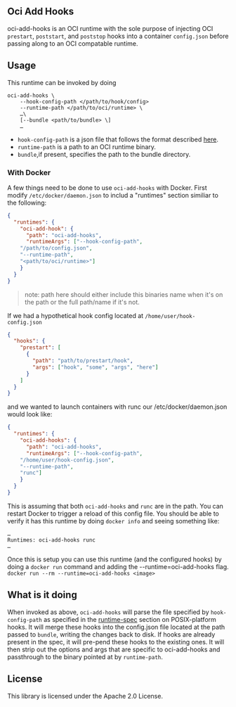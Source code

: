 ## Oci Add Hooks

oci-add-hooks is an OCI runtime with the sole purpose of injecting OCI
`prestart`, `poststart`, and `poststop` hooks into a container `config.json` before
passing along to an OCI compatable runtime.

## Usage

This runtime can be invoked by doing

```
oci-add-hooks \
	--hook-config-path </path/to/hook/config>
	--runtime-path </path/to/oci/runtime> \
	…\
	[--bundle <path/to/bundle> \]
	…
```
- `hook-config-path` is a json file that follows the format described [here](https://github.com/opencontainers/runtime-spec/blob/master/config.md#posix-platform-hooks).
- `runtime-path` is a path to an OCI runtime binary.
- `bundle`,if present, specifies the path to the bundle directory.

### With Docker

A few things need to be done to use `oci-add-hooks` with Docker. First modify
`/etc/docker/daemon.json` to includ a "runtimes" section similiar to the following:

```json
{
  "runtimes": {
    "oci-add-hook": {
      "path": "oci-add-hooks",
      "runtimeArgs": ["--hook-config-path",
	"/path/to/config.json",
	"--runtime-path",
	"<path/to/oci/runtime>"]
    }
  }
}
```
> note: path here should either include this binaries name when it's on the path
> or the full path/name if it's not.


If we had a hypothetical hook config located at `/home/user/hook-config.json`

```json
{
  "hooks": {
    "prestart": [
      {
        "path": "path/to/prestart/hook",
        "args": ["hook", "some", "args", "here"]
      }
    ]
  }
}
```

and we wanted to launch containers with runc our /etc/docker/daemon.json would
look like:

```json
{
  "runtimes": {
    "oci-add-hooks": {
      "path": "oci-add-hooks",
      "runtimeArgs": ["--hook-config-path",
	"/home/user/hook-config.json",
	"--runtime-path",
	"runc"]
    }
  }
}
```

This is assuming that both `oci-add-hooks` and `runc` are in the path. You
can restart Docker to trigger a reload of this config file. You should be able
to verify it has this runtime by doing `docker info` and seeing something like:

```
…
Runtimes: oci-add-hooks runc
…
```

Once this is setup you can use this runtime (and the configured hooks) by
doing a `docker run` command and adding the --runtime=oci-add-hooks flag.
`docker run --rm --runtime=oci-add-hooks <image>`

## What is it doing

When invoked as above, `oci-add-hooks` will parse the file specified by
`hook-config-path` as specified in the [runtime-spec](https://github.com/opencontainers/runtime-spec/blob/master/config.md#posix-platform-hooks)
section on POSIX-platform hooks. It will merge these hooks into the config.json
file located at the path passed to `bundle`, writing the changes back to disk.
If hooks are already present in the spec, it will pre-pend these hooks to the
existing ones. It will then strip out the options and args that are specific to
oci-add-hooks and passthrough to the binary pointed at by `runtime-path`.

## License

This library is licensed under the Apache 2.0 License. 
